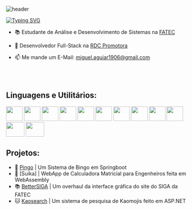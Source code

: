 ![header](https://capsule-render.vercel.app/api?type=waving&color=fb1046&height=130&section=header&fontSize=90)

[![Typing SVG](https://readme-typing-svg.demolab.com?font=Fira+Code&duration=2000&pause=1000&color=FB1046&center=true&multiline=true&repeat=false&random=false&width=500&height=100&lines=%F0%9F%90%B1%E2%80%8D%F0%9F%92%BB+%E2%9F%A9+Heya!+Eu+sou+o+Miguel!;Sou+um+Desenvolvedor+Full-Stack)](https://git.io/typing-svg)

- 📚 Estudante de Análise e Desenvolvimento de Sistemas na [FATEC](https://fatecrl.edu.br)
- 💼 Desenvolvedor Full-Stack na [RDC Promotora](https://www.rdcpromotora.com.br/)

- 📫 Me mande um E-Mail: miguel.aguiar1906@gmail.com

<br><br>
<h2 align="left">Linguagens e Utilitários:</h2>

<div style="display: inline_block; align-items: center; justify-content: center;">
	
<a href="https://dotnet.microsoft.com/pt-br/"><img height="40rem" width="45rem" src="https://www.svgrepo.com/show/376369/dotnet.svg" /></a>
<a href="https://spring.io/projects/spring-boot"><img height="40rem" width="45rem" src="https://www.svgrepo.com/show/354380/spring-icon.svg" /></a>
<a href="https://blog.betrybe.com/linguagem-de-programacao/linguagem-c/"><img height="40rem" width="45rem" src="https://cdn.jsdelivr.net/gh/devicons/devicon/icons/c/c-original.svg" /></a>
<a href="https://www.sonarsource.com/cpp-bis/?gads_campaign=South-America-Language&gads_ad_group=cpp&gads_keyword=c%2B%2B&gclid=CjwKCAiAh_GNBhAHEiwAjOh3ZF8GKtlphHNpRzXqN7yOAgE1AvEhZadocT9EY20rk8nPgr_1Qfa8oBoCc_AQAvD_BwE"><img height="40rem" width="45rem" src="https://cdn.jsdelivr.net/gh/devicons/devicon/icons/cplusplus/cplusplus-original.svg" /></a>
<a href="https://learn.microsoft.com/en-us/dotnet/csharp/tour-of-csharp/"><img height="40rem" width="45rem" src="https://www.svgrepo.com/show/353622/c-sharp.svg"/></a>
<a href="https://getbootstrap.com"><img height="40rem" width="45rem" src="https://getbootstrap.com/docs/5.3/assets/brand/bootstrap-logo-shadow.png" /></a>
<a href="https://www.figma.com"><img height="40rem" width="45rem" src="https://www.svgrepo.com/show/452202/figma.svg" /></a>
<a href="https://www.postman.com"><img height="40rem" width="45rem" src="https://www.svgrepo.com/show/354202/postman-icon.svg" /></a>
<a href="https://www.postman.com"><img height="40rem" width="45rem" src="https://www.svgrepo.com/show/353422/archlinux.svg" /></a>
<a href="https://www.docker.com"><img height="40rem" width="45rem" src="https://www.svgrepo.com/show/452192/docker.svg" /></a>
<a href="https://www.adobe.com/br/products/photoshop.html"><img height="40rem" width="50rem" src="https://cdn.jsdelivr.net/gh/devicons/devicon/icons/photoshop/photoshop-plain.svg" /></a>
<a href="https://dotnet.microsoft.com/pt-br/apps/aspnet/web-apps/blazor"><img height="40rem" width="50rem" src="https://www.svgrepo.com/show/349559/webassembly.svg" /></a>

<h2 align="left">Projetos:</h2>
  
- 🎱 [Pingo](https://pingo-for-pazetti.onrender.com/) | Um Sistema de Bingo em Springboot
- 🍉 [Suika] | WebApp de Calculadora Matricial para Engenheiros feita em WebAssembly
- 📚 [BetterSIGA](https://mirvoxtm.github.io/BetterSIGA/) | Um overhaul da interface gráfica do site do SIGA da FATEC
- 🐱 [Kaosearch](https://kaosearch.agreeablestone-85a2b118.brazilsouth.azurecontainerapps.io/) | Um sistema de pesquisa de Kaomojis feito em ASP.NET

